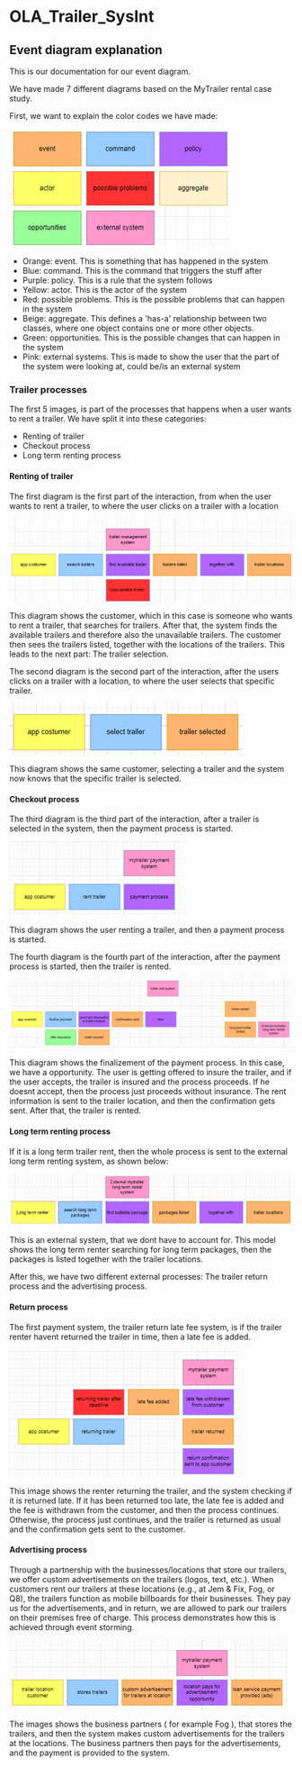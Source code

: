 # OLA_Trailer_SysInt


## Event diagram explanation
This is our documentation for our event diagram. 

We have made 7 different diagrams based on the MyTrailer rental case study.

First, we want to explain the color codes we have made:

![alttxt](Images/ColorCodes.png)

- Orange: event. This is something that has happened in the system
- Blue: command. This is the command that triggers the stuff after
- Purple: policy. This is a rule that the system follows
- Yellow: actor. This is the actor of the system
- Red: possible problems. This is the possible problems that can happen in the system
- Beige: aggregate. This defines a 'has-a' relationship between two classes, where one object contains one or more other objects.
- Green: opportunities. This is the possible changes that can happen in the system
- Pink: external systems. This is made to show the user that the part of the system were looking at, could be/is an external system

### Trailer processes
The first 5 images, is part of the processes that happens when a user wants to rent a trailer.
We have split it into these categories:
- Renting of trailer
- Checkout process
- Long term renting process

#### Renting of trailer
The first diagram is the first part of the interaction, from when the user wants to rent a trailer, to where the user clicks on a trailer with a location

![alttxt](Images/TrailerManagementSystem.png)

This diagram shows the customer, which in this case is someone who wants to rent a trailer, that searches for trailers. After that, the system finds the available trailers and therefore also the unavailable trailers. The customer then sees the trailers listed, together with the locations of the trailers. This leads to the next part: The trailer selection.

The second diagram is the second part of the interaction, after the users clicks on a trailer with a location, to where the user selects that specific trailer.

![alttxt](Images/TrailerSelectSystem.png)

This diagram shows the same customer, selecting a trailer and the system now knows that the specific trailer is selected.

#### Checkout process
The third diagram is the third part of the interaction, after a trailer is selected in the system, then the payment process is started.

![alttxt](Images/TrailerPaymentSystem.png)

This diagram shows the user renting a trailer, and then a payment process is started.

The fourth diagram is the fourth part of the interaction, after the payment process is started, then the trailer is rented.

![alttxt](Images/TrailerRentSystem.png)

This diagram shows the finalizement of the payment process. In this case, we have a opportunity. The user is getting offered to insure the trailer, and if the user accepts, the trailer is insured and the process proceeds. If he doesnt accept, then the process just proceeds without insurance. The rent information is sent to the trailer location, and then the confirmation gets sent. After that, the trailer is rented.

#### Long term renting process
If it is a long term trailer rent, then the whole process is sent to the external long term renting system, as shown below:

![alttxt](Images/ExternalTrailerLongtermBooking.png)

This is an external system, that we dont have to account for. This model shows the long term renter searching for long term packages, then the packages is listed together with the trailer locations.


After this, we have two different external processes: The trailer return process and the advertising process. 

#### Return process
The first payment system, the trailer return late fee system, is if the trailer renter havent returned the trailer in time, then a late fee is added. 

![alttxt](Images/TrailerReturnLatefeeSystem.png)

This image shows the renter returning the trailer, and the system checking if it is returned late. If it has been returned too late, the late fee is added and the fee is withdrawn from the customer, and then the process continues. Otherwise, the process just continues, and the trailer is returned as usual and the confirmation gets sent to the customer.

#### Advertising process
Through a partnership with the businesses/locations that store our trailers, we offer custom advertisements on the trailers (logos, text, etc.). When customers rent our trailers at these locations (e.g., at Jem & Fix, Fog, or Q8), the trailers function as mobile billboards for their businesses. They pay us for the advertisements, and in return, we are allowed to park our trailers on their premises free of charge. This process demonstrates how this is achieved through event storming.

![alttxt](Images/TrailerPaymentSystemForAdvertisement.png)

The images shows the business partners ( for example Fog ), that stores the trailers, and then the system makes custom advertisements for the trailers at the locations. The business partners then pays for the advertisements, and the payment is provided to the system.

